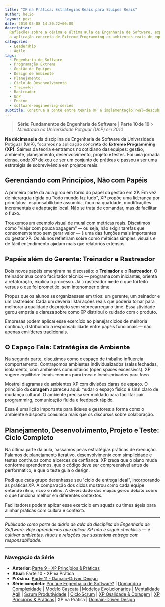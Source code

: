```yaml
---
title: "XP na Prática: Estratégias Reais para Equipes Reais"
author: helio
layout: post
date: 2010-05-08 14:30:22+00:00
description:
  Reflexões sobre a décima e última aula de Engenharia de Software, explorando
  a aplicação concreta de Extreme Programming em ambientes reais de equipe.
categories:
  - Leadership
  - Agile
tags:
  - Engenharia de Software
  - Programação Extrema
  - Gestão de Equipes
  - Design de Ambiente
  - Planejamento
  - Ciclo de Desenvolvimento
  - Treinador
  - Rastreador
  - UnP
  - Ensino
  - software-engineering-series
subtitle: Construa a ponte entre teoria XP e implementação real—descubra estratégias práticas para introduzir programação em par, TDD e integração contínua em ambientes resistentes
---
```


> **Série: Fundamentos de Engenharia de Software** | **Parte 10 de 19** > _Ministrada na Universidade Potiguar (UnP) em 2010_

**Na décima aula** da disciplina de Engenharia de Software da Universidade Potiguar (UnP), focamos na aplicação concreta do **Extreme Programming (XP)**. Saímos da teoria e entramos no cotidiano das equipes: gestão, ambiente, planejamento, desenvolvimento, projeto e testes. Foi uma jornada densa, onde XP deixou de ser um conjunto de práticas e passou a ser uma estratégia de sobrevivência em projetos reais.

## Gerenciando com Princípios, Não com Papéis

A primeira parte da aula girou em torno do papel da gestão em XP. Em vez de hierarquia rígida ou "todo mundo faz tudo", XP propõe uma liderança por princípios: responsabilidade assumida, foco na qualidade, modificações incrementais e adaptação local. Não se trata de comandar, mas de facilitar o fluxo.

Trouxemos um exemplo visual de mural com métricas reais. Discutimos como "viajar com pouca bagagem" — ou seja, não exigir tarefas que consomem tempo sem gerar valor — é uma das funções mais importantes do gestor XP. Os alunos refletiram sobre como métricas simples, visuais e de fácil entendimento ajudam mais que relatórios extensos.

## Papéis além do Gerente: Treinador e Rastreador

Dois novos papéis emergiram na discussão: o **Treinador** e o **Rastreador**. O treinador atua como facilitador técnico — programa com iniciantes, orienta a refatoração, explica o processo. Já o rastreador mede o que foi feito versus o que foi prometido, sem interromper o time.

Propus que os alunos se organizassem em trios: um gerente, um treinador e um rastreador. Cada um deveria listar ações reais que poderia tomar para melhorar a qualidade do projeto sem sobrecarregar o time. Essa atividade gerou empatia e clareza sobre como XP distribui o cuidado com o produto.

Empresas podem aplicar esse exercício ao planejar ciclos de melhoria contínua, distribuindo a responsabilidade entre papéis funcionais — não apenas em líderes tradicionais.

## O Espaço Fala: Estratégias de Ambiente

Na segunda parte, discutimos como o espaço de trabalho influencia comportamento. Contrapomos ambientes individualizados (salas fechadas, isolamento) com ambientes comunitários (open spaces excessivos). XP sugere equilíbrio: locais comuns para troca e locais privados para foco.

Mostrei diagramas de ambientes XP com divisões claras de espaço. O princípio da **coragem** apareceu aqui: mudar o espaço físico é sinal claro de mudança cultural. O ambiente precisa ser moldado para facilitar pair programming, comunicação fluida e feedback rápido.

Essa é uma lição importante para líderes e gestores: a forma como o ambiente é disposto comunica mais que os discursos sobre colaboração.

## Planejamento, Desenvolvimento, Projeto e Teste: Ciclo Completo

Na última parte da aula, passamos pelas estratégias práticas de execução. Falamos de planejamento iterativo, desenvolvimento com simplicidade e testes contínuos como alicerces de confiança. XP prega que o plano muda conforme aprendemos, que o código deve ser compreensível antes de performático, e que o teste guia o design.

Pedi que cada grupo desenhasse seu "ciclo de entrega ideal", incorporando as práticas XP. A comparação dos ciclos mostrou como cada equipe entende ritmo, risco e refino. A diversidade dos mapas gerou debate sobre o que funciona melhor em diferentes contextos.

Facilitadores podem aplicar esse exercício em squads ou times ágeis para alinhar práticas com cultura e contexto.

---

_Publicado como parte do diário de aula da disciplina de Engenharia de Software. Hoje aprendemos que aplicar XP não é seguir checklists — é cultivar ambientes, rituais e relações que sustentam entrega com responsabilidade._

---

### **Navegação da Série**

- **Anterior**: [Parte 9 - XP Princípios & Práticas](../2010-05-01-xp-principles-practices/)
- **Atual**: Parte 10 - XP na Prática
- **Próxima**: [Parte 11 - Domain-Driven Design](../2010-05-15-domain-driven-design/)
- **Série completa**: [Por que Engenharia de Software?](../2010-02-24-software-engineering-purpose/) | [Domando a Complexidade](../2010-03-02-complexity-process/) | [Modelo Cascata](../2010-03-10-waterfall-model/) | [Modelos Evolucionários](../2010-03-18-evolutionary-models/) | [Mentalidade Ágil](../2010-03-26-agile-mindset/) | [Scrum Produtividade](../2010-04-03-scrum-productivity/) | [Ciclo Scrum](../2010-04-11-scrum-cycle/) | [XP Qualidade & Coragem](../2010-04-19-xp-quality-courage/) | [XP Princípios & Práticas](../2010-05-01-xp-principles-practices/) | XP na Prática | [Domain-Driven Design](../2010-05-15-domain-driven-design/)
